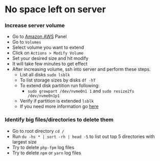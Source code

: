 # No space left on server

### Increase server volume

- Go to [Amazon AWS](https://eu-central-1.console.aws.amazon.com/) Panel
- Go to `Volumes`
- Select volume you want to extend
- Click on `Actions > Modify Volume`
- Set your desired size and hit modify
- It will take few minutes to get effect
- After increasing volume, ssh into server and perform these steps.
  - List all disks `sudo lsblk`
  - To list storage sizes by disks `df -hT`
  - To extend disk partition run following:
    - `sudo growpart /dev/nvme0n1 1` and `sudo resize2fs /dev/nvme0n1p1`
  - Verify if partition is extended `lsblk`
  - If you need more information go [here](https://docs.aws.amazon.com/AWSEC2/latest/UserGuide/recognize-expanded-volume-linux.html?icmpid=docs_ec2_console)

### Identify big files/directories to delete them

- Go to root directory `cd /`
- Run `du -hs * | sort -rh | head -5` to list out top 5 directories with largest size
- Try to delete `php-fpm` log files
- Try to delete `npm` or `yarn` log files

